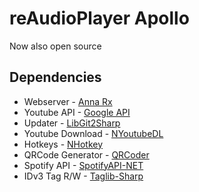 # reAudioPlayer Apollo

Now also open source

## Dependencies

- Webserver - [Anna Rx](https://github.com/Anna-Rx/Anna)
- Youtube API - [Google API](https://github.com/googleapis/google-api-dotnet-client)
- Updater - [LibGit2Sharp](https://github.com/libgit2/libgit2sharp)
- Youtube Download - [NYoutubeDL](http://gitlab.com/rgunti/nyoutubedl)
- Hotkeys - [NHotkey](https://github.com/thomaslevesque/NHotkey)
- QRCode Generator - [QRCoder](https://github.com/codebude/QRCoder)
- Spotify API - [SpotifyAPI-NET](https://github.com/JohnnyCrazy/SpotifyAPI-NET)
- IDv3 Tag R/W - [Taglib-Sharp](https://github.com/mono/taglib-sharp)
